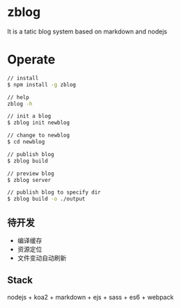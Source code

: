 # zblog
It is a tatic blog system based on markdown and nodejs

# Operate
```bash
// install
$ npm install -g zblog

// help
zblog -h

// init a blog
$ zblog init newblog

// change to newblog
$ cd newblog

// publish blog
$ zblog build

// preview blog
$ zblog server

// publish blog to specify dir
$ zblog build -o ./output
```

## 待开发
* 编译缓存
* 资源定位
* 文件变动自动刷新

## Stack
nodejs + koa2 + markdown + ejs + sass + es6 + webpack